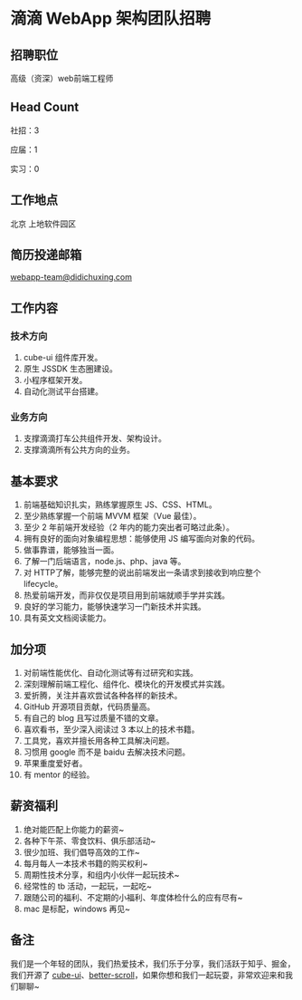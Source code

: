 # 滴滴 WebApp 架构团队招聘

## 招聘职位

高级（资深）web前端工程师

## Head Count
社招：3

应届：1

实习：0

## 工作地点
北京 上地软件园区

## 简历投递邮箱
webapp-team@didichuxing.com

## 工作内容

### 技术方向

1. cube-ui 组件库开发。
2. 原生 JSSDK 生态圈建设。
3. 小程序框架开发。
4. 自动化测试平台搭建。

### 业务方向
1. 支撑滴滴打车公共组件开发、架构设计。
1. 支撑滴滴所有公共方向的业务。

## 基本要求
 1. 前端基础知识扎实，熟练掌握原生 JS、CSS、HTML。
 2. 至少熟练掌握一个前端 MVVM 框架（Vue 最佳）。
 3. 至少 2 年前端开发经验（2 年内的能力突出者可略过此条）。
 4. 拥有良好的面向对象编程思想：能够使用 JS 编写面向对象的代码。
 5. 做事靠谱，能够独当一面。
 6. 了解一门后端语言，node.js、php、java 等。
 7. 对 HTTP了解，能够完整的说出前端发出一条请求到接收到响应整个 lifecycle。
 8. 热爱前端开发，而非仅仅是项目用到前端就顺手学并实践。
 9. 良好的学习能力，能够快速学习一门新技术并实践。
 10. 具有英文文档阅读能力。

## 加分项

 1. 对前端性能优化、自动化测试等有过研究和实践。
 2. 深刻理解前端工程化、组件化、模块化的开发模式并实践。
 2. 爱折腾，关注并喜欢尝试各种各样的新技术。
 4. GitHub 开源项目贡献，代码质量高。
 5. 有自己的 blog 且写过质量不错的文章。
 6. 喜欢看书，至少深入阅读过 3 本以上的技术书籍。
 7. 工具党，喜欢并擅长用各种工具解决问题。
 8. 习惯用 google 而不是 baidu 去解决技术问题。
 9. 苹果重度爱好者。
 10. 有 mentor 的经验。

## 薪资福利

 1. 绝对能匹配上你能力的薪资~
 2. 各种下午茶、零食饮料、俱乐部活动~
 3. 很少加班、我们倡导高效的工作~
 4. 每月每人一本技术书籍的购买权利~
 5. 周期性技术分享，和组内小伙伴一起玩技术~
 6. 经常性的 tb 活动，一起玩，一起吃~
 7. 跟随公司的福利、不定期的小福利、年度体检什么的应有尽有~
 8. mac 是标配，windows 再见~

## 备注

我们是一个年轻的团队，我们热爱技术，我们乐于分享，我们活跃于知乎、掘金，我们开源了 [cube-ui](https://github.com/didi/cube-ui)、[better-scroll](https://github.com/ustbhuangyi/better-scroll)，如果你想和我们一起玩耍，非常欢迎来和我们聊聊~
